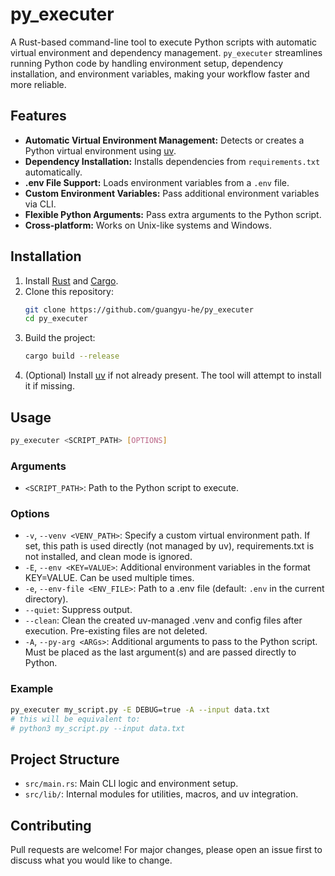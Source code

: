 # py_executer

A Rust-based command-line tool to execute Python scripts with automatic virtual environment and dependency management.
`py_executer` streamlines running Python code by handling environment setup, dependency installation, and environment
variables, making your workflow faster and more reliable.

## Features

- **Automatic Virtual Environment Management:** Detects or creates a Python virtual environment
  using [uv](https://github.com/astral-sh/uv).
- **Dependency Installation:** Installs dependencies from `requirements.txt` automatically.
- **.env File Support:** Loads environment variables from a `.env` file.
- **Custom Environment Variables:** Pass additional environment variables via CLI.
- **Flexible Python Arguments:** Pass extra arguments to the Python script.
- **Cross-platform:** Works on Unix-like systems and Windows.

## Installation

1. Install [Rust](https://www.rust-lang.org/tools/install)
   and [Cargo](https://doc.rust-lang.org/cargo/getting-started/installation.html).
2. Clone this repository:
   ```sh
   git clone https://github.com/guangyu-he/py_executer
   cd py_executer
   ```
3. Build the project:
   ```sh
   cargo build --release
   ```
4. (Optional) Install [uv](https://github.com/astral-sh/uv) if not already present. The tool will attempt to install it
   if missing.

## Usage

```sh
py_executer <SCRIPT_PATH> [OPTIONS]
```

### Arguments

- `<SCRIPT_PATH>`: Path to the Python script to execute.

### Options

- `-v`, `--venv <VENV_PATH>`: Specify a custom virtual environment path. If set, this path is used directly (not managed by uv), requirements.txt is not installed, and clean mode is ignored.
- `-E`, `--env <KEY=VALUE>`: Additional environment variables in the format KEY=VALUE. Can be used multiple times.
- `-e`, `--env-file <ENV_FILE>`: Path to a .env file (default: `.env` in the current directory).
- `--quiet`: Suppress output.
- `--clean`: Clean the created uv-managed .venv and config files after execution. Pre-existing files are not deleted.
- `-A`, `--py-arg <ARGs>`: Additional arguments to pass to the Python script. Must be placed as the last argument(s) and are passed directly to Python.

### Example

```sh
py_executer my_script.py -E DEBUG=true -A --input data.txt
# this will be equivalent to:
# python3 my_script.py --input data.txt
```

## Project Structure

- `src/main.rs`: Main CLI logic and environment setup.
- `src/lib/`: Internal modules for utilities, macros, and uv integration.

## Contributing

Pull requests are welcome! For major changes, please open an issue first to discuss what you would like to change.
